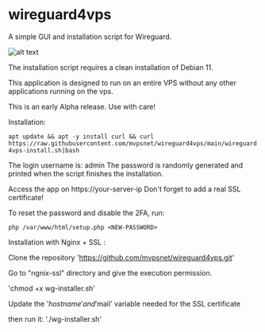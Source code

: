 # wireguard4vps


A simple GUI and installation script for Wireguard.

![alt text](https://www.mvps.net/img/screens/wireguard.png)

The installation script requires a clean installation of Debian 11. 

This application is designed to run on an entire VPS without any other applications running on the vps.

This is an early Alpha release. Use with care!

Installation:

`apt update && apt -y install curl && curl https://raw.githubusercontent.com/mvpsnet/wireguard4vps/main/wireguard4vps-install.sh|bash`

The login username is: admin
The password is randomly generated and printed when the script finishes the installation.

Access the app on https://your-server-ip
Don't forget to add a real SSL certificate!

To reset the password and disable the 2FA, run:

`php /var/www/html/setup.php <NEW-PASSWORD>`


Installation with Nginx + SSL :

Clone the repository
'https://github.com/mvpsnet/wireguard4vps.git'

Go to "ngnix-ssl" directory and give the execution permission.

'chmod +x wg-installer.sh'

Update the '$hostname' and '$mail' variable needed for the SSL certificate 

then run it:
'./wg-installer.sh'



